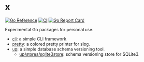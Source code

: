 # x
[![Go Reference](https://pkg.go.dev/badge/github.com/jonathonwebb/x.svg)](https://pkg.go.dev/github.com/jonathonwebb/x)
[![CI](https://github.com/jonathonwebb/x/actions/workflows/ci.yaml/badge.svg)](https://github.com/jonathonwebb/x/actions/workflows/ci.yaml)
[![Go Report Card](https://goreportcard.com/badge/github.com/jonathonwebb/x)](https://goreportcard.com/report/github.com/jonathonwebb/x)

Experimental Go packages for personal use.
+ [cli](https://pkg.go.dev/github.com/jonathonwebb/x/cli): a simple CLI framework.
+ [pretty](https://pkg.go.dev/github.com/jonathonwebb/x/pretty): a colored pretty printer for slog.
+ [up](https://pkg.go.dev/github.com/jonathonwebb/x/up): a simple database schema versioning tool.
    - [up/stores/sqlite3store](https://pkg.go.dev/github.com/jonathonwebb/x/up/stores/sqlite3store): schema versioning store for SQLite3.
